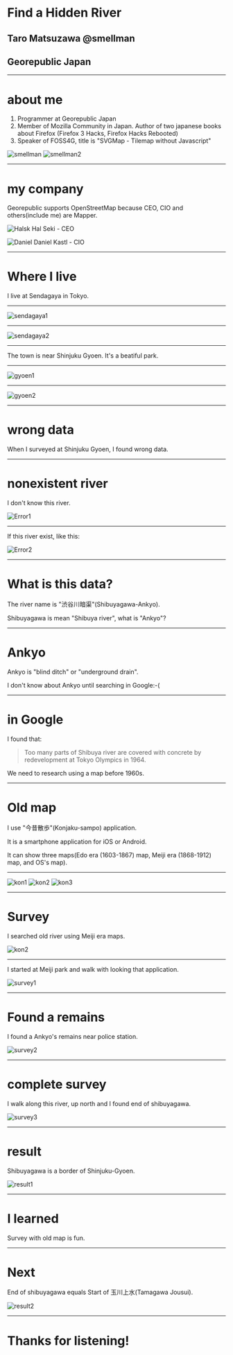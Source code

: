 # Find a Hidden River
## Taro Matsuzawa @smellman
## Georepublic Japan

---

# about me
1. Programmer at Georepublic Japan
2. Member of Mozilla Community in Japan. Author of two japanese books about Firefox (Firefox 3 Hacks, Firefox Hacks Rebooted)
3. Speaker of FOSS4G, title is "SVGMap - Tilemap without Javascript"

![smellman](./images/smellman.jpg)
![smellman2](./images/smellman_2.jpg)


---
# my company
Georepublic supports OpenStreetMap because CEO, CIO and others(include me) are Mapper.

![Halsk](./images/halsk.png)
Hal Seki - CEO

![Daniel](./images/daniel.png)
Daniel Kastl - CIO

---
# Where I live
I live at Sendagaya in Tokyo.

---

![sendagaya1](./images/sendagaya_1.jpg)

---

![sendagaya2](./images/sendagaya_2.jpg)

---

The town is near Shinjuku Gyoen. It's a beatiful park.

---

![gyoen1](./images/gyoen_1.jpg)

---

![gyoen2](./images/gyoen_2.jpg)

---


# wrong data
When I surveyed at Shinjuku Gyoen, I found wrong data.

---

# nonexistent river
I don't know this river.

![Error1](./images/error_1.png)

---

If this river exist, like this:

![Error2](./images/error_2.jpg)

---

# What is this data?
The river name is "渋谷川暗渠"(Shibuyagawa-Ankyo).

Shibuyagawa is mean "Shibuya river", what is "Ankyo"?

---
# Ankyo
Ankyo is "blind ditch" or "underground drain".

I don't know about Ankyo until searching in Google:-(

---

# in Google

I found that:

> Too many parts of Shibuya river are covered with concrete by redevelopment at Tokyo Olympics in 1964.

We need to research using a map before 1960s.

---
# Old map

I use "今昔散歩"(Konjaku-sampo) application.

It is a smartphone application for iOS or Android.

It can show three maps(Edo era (1603-1867) map, Meiji era (1868-1912) map, and OS's map).

---

![kon1](./images/kon_1.jpg)
![kon2](./images/kon_2.jpg)
![kon3](./images/kon_3.jpg)

---

# Survey
I searched old river using Meiji era maps.

![kon2](./images/kon_2.jpg)

---

I started at Meiji park and walk with looking that application.

![survey1](./images/survey_1.jpg)

---

# Found a remains

I found a Ankyo's remains near police station.

![survey2](./images/survey_2.jpg)

---

# complete survey

I walk along this river, up north and I found end of shibuyagawa.

![survey3](./images/survey_3.jpg)

---

# result

Shibuyagawa is a border of Shinjuku-Gyoen.

![result1](./images/result_1.jpg)

---

# I learned

Survey with old map is fun.

---

# Next

End of shibuyagawa equals Start of 玉川上水(Tamagawa Jousui).

![result2](./images/result_2.jpg)

---
# Thanks for listening!
